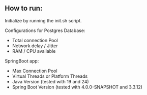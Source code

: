## How to run:

Initialize by running the init.sh script.

Configurations for Postgres Database: 
- Total connection Pool
- Network delay / Jitter
- RAM / CPU available

SpringBoot app:
- Max Connection Pool
- Virtual Threads or Platform Threads
- Java Version (tested with 19 and 24)
- Spring Boot Version (tested with 4.0.0-SNAPSHOT and 3.3.12)